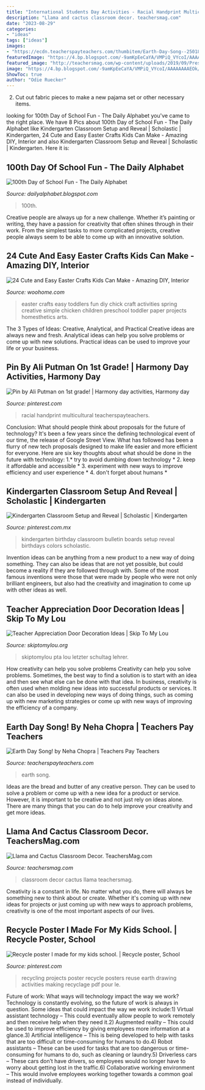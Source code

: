 ```yaml
---
title: "International Students Day Activities - Racial Handprint Multicultural Teacherspayteachers"
description: "Llama and cactus classroom decor. teachersmag.com"
date: "2023-08-29"
categories:
- "ideas"
tags: ["ideas"]
images:
- "https://ecdn.teacherspayteachers.com/thumbitem/Earth-Day-Song--2501809-1460612277/original-2501809-2.jpg"
featuredImage: "https://4.bp.blogspot.com/-9amKpEeCaYA/VMPiQ_VYcoI/AAAAAAAAEOk/P_2a3rsBW5E/s1600/100th201511.png"
featured_image: "http://teachersmag.com/wp-content/uploads/2019/09/Preschool9.jpg"
image: "https://4.bp.blogspot.com/-9amKpEeCaYA/VMPiQ_VYcoI/AAAAAAAAEOk/P_2a3rsBW5E/s1600/100th201511.png"
ShowToc: true
author: "Odie Ruecker"
---
```



2. Cut out fabric pieces to make a new pajama set or other necessary items.

	

		
looking for 100th Day of School Fun - The Daily Alphabet you've came to the right place. We have 8 Pics about 100th Day of School Fun - The Daily Alphabet like Kindergarten Classroom Setup and Reveal | Scholastic | Kindergarten, 24 Cute and Easy Easter Crafts Kids Can Make - Amazing DIY, Interior and also Kindergarten Classroom Setup and Reveal | Scholastic | Kindergarten. Here it is:
		
    
## 100th Day Of School Fun - The Daily Alphabet

<img loading=lazy src="https://4.bp.blogspot.com/-9amKpEeCaYA/VMPiQ_VYcoI/AAAAAAAAEOk/P_2a3rsBW5E/s1600/100th201511.png" onerror="this.onerror=null;this.src='https://tse1.mm.bing.net/th?id=OIP.3fjszDqUScLyNqWFsq0AbgHaJ3&amp;pid=15.1';" alt="100th Day of School Fun - The Daily Alphabet">

_Source: dailyalphabet.blogspot.com_

>100th. 

	

Creative people are always up for a new challenge. Whether it’s painting or writing, they have a passion for creativity that often shines through in their work. From the simplest tasks to more complicated projects, creative people always seem to be able to come up with an innovative solution.

    
## 24 Cute And Easy Easter Crafts Kids Can Make - Amazing DIY, Interior

<img loading=lazy src="http://www.woohome.com/wp-content/uploads/2014/04/Easter-Crafts-for-Kids-4.jpg" onerror="this.onerror=null;this.src='https://tse3.mm.bing.net/th?id=OIP.K99XlXYiYRzK5WEn8KwNLgHaJ6&amp;pid=15.1';" alt="24 Cute and Easy Easter Crafts Kids Can Make - Amazing DIY, Interior">

_Source: woohome.com_

>easter crafts easy toddlers fun diy chick craft activities spring creative simple chicken children preschool toddler paper projects homesthetics arts. 

	

The 3 Types of Ideas: Creative, Analytical, and Practical
Creative ideas are always new and fresh. Analytical ideas can help you solve problems or come up with new solutions. Practical ideas can be used to improve your life or your business.

    
## Pin By Ali Putman On 1st Grade! | Harmony Day Activities, Harmony Day

<img loading=lazy src="https://i.pinimg.com/736x/26/7a/cf/267acf1c012acd73d9e954de74e60a45.jpg" onerror="this.onerror=null;this.src='https://tse4.mm.bing.net/th?id=OIP.s4oEjdhkiZbENtk8fn-H7wHaLH&amp;pid=15.1';" alt="Pin by Ali Putman on 1st grade! | Harmony day activities, Harmony day">

_Source: pinterest.com_

>racial handprint multicultural teacherspayteachers. 

	

Conclusion: What should people think about proposals for the future of technology?
It's been a few years since the defining technological event of our time, the release of Google Street View. What has followed has been a flurry of new tech proposals designed to make life easier and more efficient for everyone. Here are six key thoughts about what should be done in the future with technology: 
1.* try to avoid dumbing down technology *
2. keep it affordable and accessible *
3. experiment with new ways to improve efficiency and user experience *
4. don't forget about humans *

    
## Kindergarten Classroom Setup And Reveal | Scholastic | Kindergarten

<img loading=lazy src="https://i.pinimg.com/736x/11/a3/3b/11a33b76b74b1108bd4e1339961befef.jpg" onerror="this.onerror=null;this.src='https://tse3.mm.bing.net/th?id=OIP.FvQuT6Zn2Rykuv-fwaK-IwHaFj&amp;pid=15.1';" alt="Kindergarten Classroom Setup and Reveal | Scholastic | Kindergarten">

_Source: pinterest.com.mx_

>kindergarten birthday classroom bulletin boards setup reveal birthdays colors scholastic. 

	

Invention ideas can be anything from a new product to a new way of doing something. They can also be ideas that are not yet possible, but could become a reality if they are followed through with. Some of the most famous inventions were those that were made by people who were not only brilliant engineers, but also had the creativity and imagination to come up with other ideas as well.

    
## Teacher Appreciation Door Decoration Ideas | Skip To My Lou

<img loading=lazy src="https://www.skiptomylou.org/wp-content/uploads/2010/04/TeacherDoor-superstar-1.jpg" onerror="this.onerror=null;this.src='https://tse1.mm.bing.net/th?id=OIP.cYkg-tU2Kjc2ahS02dihHwAAAA&amp;pid=15.1';" alt="Teacher Appreciation Door Decoration Ideas | Skip To My Lou">

_Source: skiptomylou.org_

>skiptomylou pta lou letzter schultag lehrer. 

	

How creativity can help you solve problems
Creativity can help you solve problems. Sometimes, the best way to find a solution is to start with an idea and then see what else can be done with that idea. In business, creativity is often used when molding new ideas into successful products or services. It can also be used in developing new ways of doing things, such as coming up with new marketing strategies or come up with new ways of improving the efficiency of a company.

    
## Earth Day Song! By Neha Chopra | Teachers Pay Teachers

<img loading=lazy src="https://ecdn.teacherspayteachers.com/thumbitem/Earth-Day-Song--2501809-1460612277/original-2501809-2.jpg" onerror="this.onerror=null;this.src='https://tse4.mm.bing.net/th?id=OIP.h9vsDnKL_KjAe92J9fXlqAAAAA&amp;pid=15.1';" alt="Earth Day Song! by Neha Chopra | Teachers Pay Teachers">

_Source: teacherspayteachers.com_

>earth song. 

	

Ideas are the bread and butter of any creative person. They can be used to solve a problem or come up with a new idea for a product or service. However, it is important to be creative and not just rely on ideas alone. There are many things that you can do to help improve your creativity and get more ideas.

    
## Llama And Cactus Classroom Decor. TeachersMag.com

<img loading=lazy src="http://teachersmag.com/wp-content/uploads/2019/09/Preschool9.jpg" onerror="this.onerror=null;this.src='https://tse4.mm.bing.net/th?id=OIP.f-QSPQMtboWl64X4fph6ZAHaJ4&amp;pid=15.1';" alt="Llama and Cactus Classroom Decor. TeachersMag.com">

_Source: teachersmag.com_

>classroom decor cactus llama teachersmag. 

	

Creativity is a constant in life. No matter what you do, there will always be something new to think about or create. Whether it's coming up with new ideas for projects or just coming up with new ways to approach problems, creativity is one of the most important aspects of our lives.

    
## Recycle Poster I Made For My Kids School. | Recycle Poster, School

<img loading=lazy src="https://i.pinimg.com/736x/f2/dd/f1/f2ddf15328f5db13bbd2cda46f1e258c--green-ideas-recycling.jpg" onerror="this.onerror=null;this.src='https://tse4.mm.bing.net/th?id=OIP.LnUt4CBkCW5kz5Oj_Ei_JQHaJ3&amp;pid=15.1';" alt="Recycle poster I made for my kids school. | Recycle poster, School">

_Source: pinterest.com_

>recycling projects poster recycle posters reuse earth drawing activities making recyclage pdf pour le. 

	

Future of work: What ways will technology impact the way we work?
Technology is constantly evolving, so the future of work is always in question. Some ideas that could impact the way we work include:1) Virtual assistant technology – This could eventually allow people to work remotely and then receive help when they need it.2) Augmented reality – This could be used to improve efficiency by giving employees more information at a glance.3) Artificial intelligence – This is being developed to help with tasks that are too difficult or time-consuming for humans to do.4) Robot assistants – These can be used for tasks that are too dangerous or time- consuming for humans to do, such as cleaning or laundry.5) Driverless cars – These cars don’t have drivers, so employees would no longer have to worry about getting lost in the traffic.6) Collaborative working environment – This would involve employees working together towards a common goal instead of individually.

